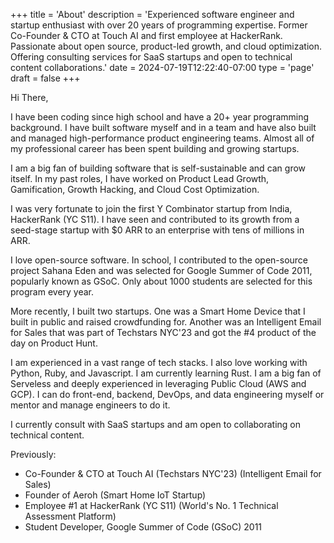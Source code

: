 +++
title = 'About'
description = 'Experienced software engineer and startup enthusiast with over 20 years of programming expertise. Former Co-Founder & CTO at Touch AI and first employee at HackerRank. Passionate about open source, product-led growth, and cloud optimization. Offering consulting services for SaaS startups and open to technical content collaborations.'
date = 2024-07-19T12:22:40-07:00
type = 'page'
draft = false
+++

Hi There,

I have been coding since high school and have a 20+ year programming background. I have built software myself and in a team and have also built and managed high-performance product engineering teams. Almost all of my professional career has been spent building and growing startups.

I am a big fan of building software that is self-sustainable and can grow itself. In my past roles, I have worked on Product Lead Growth, Gamification, Growth Hacking, and Cloud Cost Optimization.

I was very fortunate to join the first Y Combinator startup from India, HackerRank (YC S11). I have seen and contributed to its growth from a seed-stage startup with $0 ARR to an enterprise with tens of millions in ARR.

I love open-source software. In school, I contributed to the open-source project Sahana Eden and was selected for Google Summer of Code 2011, popularly known as GSoC. Only about 1000 students are selected for this program every year.

More recently, I built two startups. One was a Smart Home Device that I built in public and raised crowdfunding for. Another was an Intelligent Email for Sales that was part of Techstars NYC'23 and got the #4 product of the day on Product Hunt.

I am experienced in a vast range of tech stacks. I also love working with Python, Ruby, and Javascript. I am currently learning Rust. I am a big fan of Serveless and deeply experienced in leveraging Public Cloud (AWS and GCP). I can do front-end, backend, DevOps, and data engineering myself or mentor and manage engineers to do it.

I currently consult with SaaS startups and am open to collaborating on technical content.

Previously:
- Co-Founder & CTO at Touch AI (Techstars NYC'23) (Intelligent Email for Sales)
- Founder of Aeroh (Smart Home IoT Startup)
- Employee #1 at HackerRank (YC S11) (World's No. 1 Technical Assessment Platform)
- Student Developer, Google Summer of Code (GSoC) 2011

